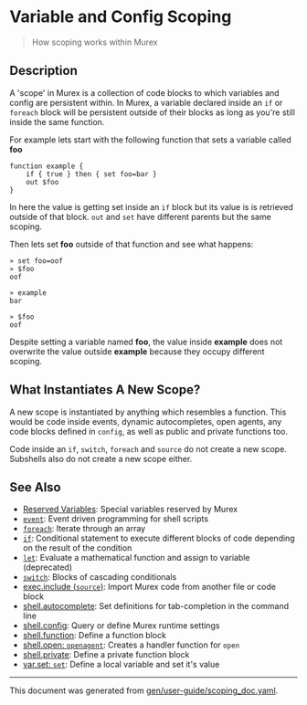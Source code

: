 # Variable and Config Scoping

> How scoping works within Murex

## Description

A 'scope' in Murex is a collection of code blocks to which variables and
config are persistent within. In Murex, a variable declared inside an `if` or
`foreach` block will be persistent outside of their blocks as long as you're
still inside the same function.

For example lets start with the following function that sets a variable called
**foo**

```
function example {
    if { true } then { set foo=bar }
    out $foo
}
```

In here the value is getting set inside an `if` block but its value is is
retrieved outside of that block. `out` and `set` have different parents but
the same scoping.

Then lets set **foo** outside of that function and see what happens:

```
» set foo=oof
» $foo
oof

» example
bar

» $foo
oof
```

Despite setting a variable named **foo**, the value inside **example** does not
overwrite the value outside **example** because they occupy different scoping.

## What Instantiates A New Scope?

A new scope is instantiated by anything which resembles a function. This would
be code inside events, dynamic autocompletes, open agents, any code blocks
defined in `config`, as well as public and private functions too.

Code inside an `if`, `switch`, `foreach` and `source` do not create a new
scope. Subshells also do not create a new scope either.

## See Also

* [Reserved Variables](../user-guide/reserved-vars.md):
  Special variables reserved by Murex
* [`event`](../commands/event.md):
  Event driven programming for shell scripts
* [`foreach`](../commands/foreach.md):
  Iterate through an array
* [`if`](../commands/if.md):
  Conditional statement to execute different blocks of code depending on the result of the condition
* [`let`](../commands/let.md):
  Evaluate a mathematical function and assign to variable (deprecated)
* [`switch`](../commands/switch.md):
  Blocks of cascading conditionals
* [exec.include (`source`)](../commands/source.md):
  Import Murex code from another file or code block
* [shell.autocomplete](../commands/autocomplete.md):
  Set definitions for tab-completion in the command line
* [shell.config](../commands/config.md):
  Query or define Murex runtime settings
* [shell.function](../commands/function.md):
  Define a function block
* [shell.open: `openagent`](../commands/openagent.md):
  Creates a handler function for `open`
* [shell.private](../commands/private.md):
  Define a private function block
* [var.set: `set`](../commands/set.md):
  Define a local variable and set it's value

<hr/>

This document was generated from [gen/user-guide/scoping_doc.yaml](https://github.com/lmorg/murex/blob/master/gen/user-guide/scoping_doc.yaml).